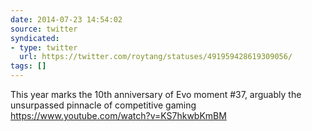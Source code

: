 ```yaml
---
date: 2014-07-23 14:54:02
source: twitter
syndicated:
- type: twitter
  url: https://twitter.com/roytang/statuses/491959428619309056/
tags: []
---
```


This year marks the 10th anniversary of Evo moment #37, arguably the unsurpassed pinnacle of competitive gaming https://www.youtube.com/watch?v=KS7hkwbKmBM